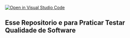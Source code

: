 [![Open in Visual Studio Code](https://classroom.github.com/assets/open-in-vscode-c66648af7eb3fe8bc4f294546bfd86ef473780cde1dea487d3c4ff354943c9ae.svg)](https://classroom.github.com/online_ide?assignment_repo_id=10595607&assignment_repo_type=AssignmentRepo)

## Esse Repositorio e para Praticar Testar Qualidade de Software 
